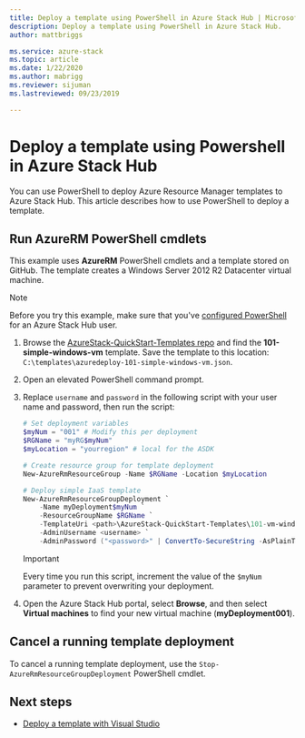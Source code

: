 ```yaml
---
title: Deploy a template using PowerShell in Azure Stack Hub | Microsoft Docs
description: Deploy a template using PowerShell in Azure Stack Hub.
author: mattbriggs

ms.service: azure-stack
ms.topic: article
ms.date: 1/22/2020
ms.author: mabrigg
ms.reviewer: sijuman
ms.lastreviewed: 09/23/2019

---
```


# Deploy a template using Powershell in Azure Stack Hub

You can use PowerShell to deploy Azure Resource Manager templates to Azure Stack Hub. This article describes how to use PowerShell to deploy a template.

## Run AzureRM PowerShell cmdlets

This example uses **AzureRM** PowerShell cmdlets and a template stored on GitHub. The template creates a Windows Server 2012 R2 Datacenter virtual machine.

>[!NOTE]
> Before you try this example, make sure that you've [configured PowerShell](azure-stack-powershell-configure-user.md) for an Azure Stack Hub user.

1. Browse the [AzureStack-QuickStart-Templates repo](https://aka.ms/AzureStackGitHub) and find the **101-simple-windows-vm** template. Save the template to this location: `C:\templates\azuredeploy-101-simple-windows-vm.json`.
2. Open an elevated PowerShell command prompt.
3. Replace `username` and `password` in the following script with your user name and password, then run the script:

    ```powershell
    # Set deployment variables
    $myNum = "001" # Modify this per deployment
    $RGName = "myRG$myNum"
    $myLocation = "yourregion" # local for the ASDK

    # Create resource group for template deployment
    New-AzureRmResourceGroup -Name $RGName -Location $myLocation

    # Deploy simple IaaS template
    New-AzureRmResourceGroupDeployment `
        -Name myDeployment$myNum `
        -ResourceGroupName $RGName `
        -TemplateUri <path>\AzureStack-QuickStart-Templates\101-vm-windows-create\azuredeploy.json `
        -AdminUsername <username> `
        -AdminPassword ("<password>" | ConvertTo-SecureString -AsPlainText -Force)
    ```

    >[!IMPORTANT]
    > Every time you run this script, increment the value of the `$myNum` parameter to prevent overwriting your deployment.

4. Open the Azure Stack Hub portal, select **Browse**, and then select  **Virtual machines** to find your new virtual machine (**myDeployment001**).

## Cancel a running template deployment

To cancel a running template deployment, use the `Stop-AzureRmResourceGroupDeployment` PowerShell cmdlet.

## Next steps

- [Deploy a template with Visual Studio](azure-stack-deploy-template-visual-studio.md)
